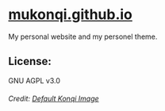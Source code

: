 # [mukonqi.github.io](https://mukonqi.github.io)
My personal website and my personel theme.

## License:
GNU AGPL v3.0

###### Credit: [Default Konqi Image](https://community.kde.org/File:Mascot_konqi.png)